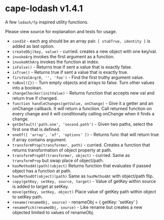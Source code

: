 # cape-lodash v1.4.1

A few `lodash/fp` inspired utility functions.

Please view source for explanation and tests for usage.

- `condId` - each arg should be an array pair. `[ stubTrue, identity ]` is added as last option.
- `createObj(key, value)` - curried. creates a new object with one key/val.
- `invokeArg` invokes the first argument as a function.
- `invokeNthArg` invokes the function at index.
- `isFalse()` - Returns true if sent a value that is exactly false.
- `isTrue()` - Returns true if sent a value that is exactly true.
- `firstValArg(0, '', 'foo')` - Find the first truthy argument value.
- `toBool({})` - Turn empty objects and arrays to false. Turn other values into a boolean.
- `changeChecker(initValue)` - Returns function that accepts new val and return true if changed.
- `function handleChanges(getValue, onChange)` - Give it a getter and an onChange callback. It will return a function. Call returned function on every change and it will conditionally calling onChange when it finds a change.
- `getDefault('path.one', 'second.path')` - Given two paths, select the first one that is defined.
- `oneOf([ 'array', 'of', 'options' ])` - Returns func that will return true if array contains argument.
- `transformProp(transformer, path)` - curried. Creates a function that returns transformation of object property at path.
- `transformPropOf(transformer, object)` - curried. Same as `transformProp` but swap place of object/path.
- `hasMethodAt(path)(object)` Returns function that evaluates if passed object has a function at path.
- `hasMethodOf(object)(path)` Same as `hasMethodAt` with object/path flip.
- `copy(getKey, setKey, source, target)` - Value of getKey within source is added to target at setKey.
- `move(getKey, setKey, object)` Place value of getKey path within object to setKey path.
- `rename(renameObj, source)` - renameObj = { getKey: 'setKey' }
- `renamePick(renameObj, source)` - Like rename but creates a new objected limited to values of renameObj.
